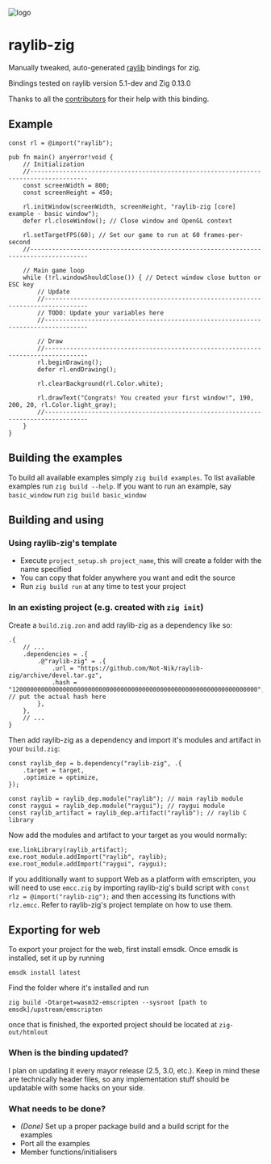 ![logo](https://github.com/Not-Nik/raylib-zig/raw/devel/logo/logo.png)

# raylib-zig

Manually tweaked, auto-generated [raylib](https://github.com/raysan5/raylib) bindings for zig.

Bindings tested on raylib version 5.1-dev and Zig 0.13.0

Thanks to all the [contributors](https://github.com/Not-Nik/raylib-zig/graphs/contributors) for their help with this binding.

## Example

```zig
const rl = @import("raylib");

pub fn main() anyerror!void {
    // Initialization
    //--------------------------------------------------------------------------------------
    const screenWidth = 800;
    const screenHeight = 450;

    rl.initWindow(screenWidth, screenHeight, "raylib-zig [core] example - basic window");
    defer rl.closeWindow(); // Close window and OpenGL context

    rl.setTargetFPS(60); // Set our game to run at 60 frames-per-second
    //--------------------------------------------------------------------------------------

    // Main game loop
    while (!rl.windowShouldClose()) { // Detect window close button or ESC key
        // Update
        //----------------------------------------------------------------------------------
        // TODO: Update your variables here
        //----------------------------------------------------------------------------------

        // Draw
        //----------------------------------------------------------------------------------
        rl.beginDrawing();
        defer rl.endDrawing();

        rl.clearBackground(rl.Color.white);

        rl.drawText("Congrats! You created your first window!", 190, 200, 20, rl.Color.light_gray);
        //----------------------------------------------------------------------------------
    }
}
```

## Building the examples

To build all available examples simply `zig build examples`. To list available examples run `zig build --help`. If you want to run an example, say `basic_window` run `zig build basic_window`

## Building and using

### Using raylib-zig's template

* Execute `project_setup.sh project_name`, this will create a folder with the name specified
* You can copy that folder anywhere you want and edit the source
* Run `zig build run` at any time to test your project

### In an existing project (e.g. created with `zig init`)

Create a `build.zig.zon` and add raylib-zig as a dependency like so:

```
.{
    // ...
    .dependencies = .{
        .@"raylib-zig" = .{
            .url = "https://github.com/Not-Nik/raylib-zig/archive/devel.tar.gz",
            .hash = "12000000000000000000000000000000000000000000000000000000000000000000", // put the actual hash here
        },
    },
    // ...
}
```

Then add raylib-zig as a dependency and import it's modules and artifact in your `build.zig`:

```zig
const raylib_dep = b.dependency("raylib-zig", .{
    .target = target,
    .optimize = optimize,
});

const raylib = raylib_dep.module("raylib"); // main raylib module
const raygui = raylib_dep.module("raygui"); // raygui module
const raylib_artifact = raylib_dep.artifact("raylib"); // raylib C library
```

Now add the modules and artifact to your target as you would normally:

```zig
exe.linkLibrary(raylib_artifact);
exe.root_module.addImport("raylib", raylib);
exe.root_module.addImport("raygui", raygui);
```

If you additionally want to support Web as a platform with emscripten, you will need to use `emcc.zig` by importing raylib-zig's build script with `const rlz = @import("raylib-zig");` and then accessing its functions with `rlz.emcc`. Refer to raylib-zig's project template on how to use them.

## Exporting for web
To export your project for the web, first install emsdk.
Once emsdk is installed, set it up by running

`emsdk install latest`

Find the folder where it's installed and run

`zig build -Dtarget=wasm32-emscripten --sysroot [path to emsdk]/upstream/emscripten`

once that is finished, the exported project should be located at `zig-out/htmlout`

### When is the binding updated?

I plan on updating it every mayor release (2.5, 3.0, etc.). Keep in mind these are technically header files, so any implementation stuff should be updatable with some hacks on your side.

### What needs to be done?

+ _(Done)_ Set up a proper package build and a build script for the examples
+ Port all the examples
+ Member functions/initialisers
